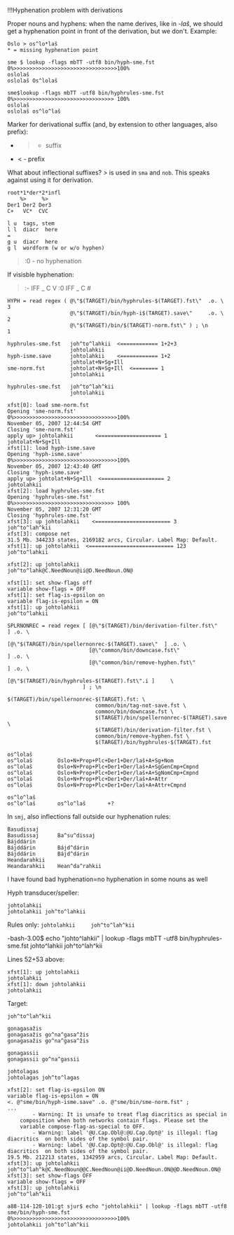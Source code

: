 ﻿!!!Hyphenation problem with derivations

Proper nouns and hyphens: when the name derives, like in *-laš*, we should get
a hyphenation point in front of the derivation, but we don't. Example:

```
Oslo > os^lo*laš
* = missing hyphenation point

sme $ lookup -flags mbTT -utf8 bin/hyph-sme.fst
0%>>>>>>>>>>>>>>>>>>>>>>>>>>>>>>>>>100%
oslolaš
oslolaš Os^lolaš

sme$lookup -flags mbTT -utf8 bin/hyphrules-sme.fst
0%>>>>>>>>>>>>>>>>>>>>>>>>>>>>>>>> 100%
oslolaš
oslolaš os^lo^laš
```

Marker for derivational suffix (and, by extension to other languages, also
prefix):

* > - suffix
* < - prefix

What about inflectional suffixes? *>* is used in `sma` and `nob`. This
speaks against using it for derivation.

```
root*1*der*2*infl
    %>     %>
Der1 Der2 Der3
C+   VC*  CVC

l u  tags, stem
l l  diacr  here
=
g u  diacr  here
g l  wordform (w or w/o hyphen)
```

>:0 - no hyphenation

If visisble hyphenation:
>:- IFF _ C V
>:0 IFF _ C #

```
HYPH = read regex ( @\"$(TARGET)/bin/hyphrules-$(TARGET).fst\"  .o. \     3
					@\"$(TARGET)/bin/hyph-i$(TARGET).save\"     .o. \     2
					@\"$(TARGET)/bin/$(TARGET)-norm.fst\" ) ; \n          1
```

```
hyphrules-sme.fst   joh^to^lahkii  <============ 1+2+3
                    johtolahkii
hyph-isme.save      johtolahkii    <============ 1+2
                    johtolat+N+Sg+Ill
sme-norm.fst        johtolat+N+Sg+Ill  <======== 1
                    johtolahkii

hyphrules-sme.fst   joh^to^lah^kii
                    johtolahkii

xfst[0]: load sme-norm.fst
Opening 'sme-norm.fst'
0%>>>>>>>>>>>>>>>>>>>>>>>>>>>>>>>>>100%
November 05, 2007 12:44:54 GMT
Closing 'sme-norm.fst'
apply up> johtolahkii       <==================== 1
johtolat+N+Sg+Ill
xfst[1]: load hyph-isme.save
Opening 'hyph-isme.save'
0%>>>>>>>>>>>>>>>>>>>>>>>>>>>>>>>>>100%
November 05, 2007 12:43:40 GMT
Closing 'hyph-isme.save'
apply up> johtolat+N+Sg+Ill  <==================== 2
johtolahkii
xfst[2]: load hyphrules-sme.fst
Opening 'hyphrules-sme.fst'
0%>>>>>>>>>>>>>>>>>>>>>>>>>>>>>>>> 100%
November 05, 2007 12:31:20 GMT
Closing 'hyphrules-sme.fst'
xfst[3]: up johtolahkii    <======================== 3
joh^to^lah^kii
xfst[3]: compose net
31.5 Mb. 344233 states, 2169182 arcs, Circular. Label Map: Default.
xfst[1]: up johtolahkii  <=========================== 123
joh^to^lahkii

xfst[2]: up johtolahkii
joh^to^lahk@C.NeedNoun@ii@D.NeedNoun.ON@

xfst[1]: set show-flags off
variable show-flags = OFF
xfst[1]: set flag-is-epsilon on
variable flag-is-epsilon = ON
xfst[1]: up johtolahkii
joh^to^lahkii
```

```
SPLRNONREC = read regex [ [@\"$(TARGET)/bin/derivation-filter.fst\"     ] .o. \
						  [@\"$(TARGET)/bin/spellernonrec-$(TARGET).save\"  ] .o. \
						  [@\"common/bin/downcase.fst\"                 ] .o. \
						  [@\"common/bin/remove-hyphen.fst\"            ] .o. \
						  [@\"$(TARGET)/bin/hyphrules-$(TARGET).fst\".i ]     \
						] ; \n

$(TARGET)/bin/spellernonrec-$(TARGET).fst: \
							common/bin/tag-not-save.fst \
							common/bin/downcase.fst \
							$(TARGET)/bin/spellernonrec-$(TARGET).save \
							$(TARGET)/bin/derivation-filter.fst \
							common/bin/remove-hyphen.fst \
							$(TARGET)/bin/hyphrules-$(TARGET).fst

os^lolaš
os^lolaš        Oslo+N+Prop+Plc+Der1+Der/laš+A+Sg+Nom
os^lolaš        Oslo+N+Prop+Plc+Der1+Der/laš+A+SgGenCmp+Cmpnd
os^lolaš        Oslo+N+Prop+Plc+Der1+Der/laš+A+SgNomCmp+Cmpnd
os^lolaš        Oslo+N+Prop+Plc+Der1+Der/laš+A+Attr
os^lolaš        Oslo+N+Prop+Plc+Der1+Der/laš+A+Attr+Cmpnd

os^lo^laš
os^lo^laš       os^lo^laš       +?
```

In `smj`, also inflections fall outside our hyphenation rules:
```
Basudissaj
Basudissaj      Ba^su^dissaj
Bájddárin
Bájddárin       Bájd^dárin
Bájddárin       Bájd^dárin
Heandarahkii
Heandarahkii    Hean^da^rahkii
```

I have found bad hyphenation=no hyphenation in some nouns as well

Hyph transducer/speller:
```
johtolahkii
johtolahkii joh^to^lahkii
```

Rules only:
```johtolahkii     joh^to^lah^kii```

-bash-3.00$ echo "johto^lahkii" | lookup -flags mbTT -utf8 bin/hyphrules-sme.fst
johto^lahkii    joh^to^lah^kii

Lines 52+53 above:
```
xfst[1]: up johtolahkii
johtolahkii
xfst[1]: down johtolahkii
johtolahkii
```

Target:
```
joh^to^lah^kii

gonagasažis
gonagasažis go^na^gasa^žis
gonagasažis go^na^gasa^žis

gonagassii
gonagassii go^na^gassii

johtolagas
johtolagas joh^to^lagas

xfst[2]: set flag-is-epsilon ON
variable flag-is-epsilon = ON
<. @"sme/bin/hyph-isme.save" .o. @"sme/bin/sme-norm.fst" ;
...
        - Warning: It is unsafe to treat flag diacritics as special in
    composition when both networks contain flags. Please set the
    variable compose-flag-as-special to OFF.
        - Warning: label '@U.Cap.Obl@:@U.Cap.Opt@' is illegal: flag diacritics  on both sides of the symbol pair.
        - Warning: label '@U.Cap.Opt@:@U.Cap.Obl@' is illegal: flag diacritics  on both sides of the symbol pair.
19.5 Mb. 212213 states, 1342959 arcs, Circular. Label Map: Default.
xfst[3]: up johtolahkii
joh^to^lah^k@C.NeedNoun@@C.NeedNoun@ii@D.NeedNoun.ON@@D.NeedNoun.ON@
xfst[3]: set show-flags OFF
variable show-flags = OFF
xfst[3]: up johtolahkii
joh^to^lah^kii

a88-114-120-101:gt sjur$ echo "johtolahkii" | lookup -flags mbTT -utf8 sme/bin/hyph-sme.fst
0%>>>>>>>>>>>>>>>>>>>>>>>>>>>>>>>>>100%
johtolahkii	joh^to^lah^kii
```
